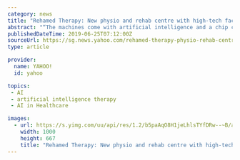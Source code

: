 ```yaml
---
category: news
title: "Rehamed Therapy: New physio and rehab centre with high-tech facilities in Shah Alam"
abstract: "“The machines come with artificial intelligence and a chip card to record the patients ... If you’re wondering what the patient’s journey looks like at Rehamed Therapy centre, Teichmann said it starts with an assessment to determine the individual ..."
publishedDateTime: 2019-06-25T07:12:00Z
sourceUrl: https://sg.news.yahoo.com/rehamed-therapy-physio-rehab-centre-064558845.html
type: article

provider:
  name: YAHOO!
  id: yahoo

topics:
 - AI
 - artificial intelligence therapy
 - AI in Healthcare

images:
  - url: https://s.yimg.com/uu/api/res/1.2/b5paAqO8H1jeLhlsTYfDRw--~B/aD02Njc7dz0xMDAwO3NtPTE7YXBwaWQ9eXRhY2h5b24-/https://media.zenfs.com/en/mmail.com.my/0f12c3302f90830fa1c0713e0639dda6
    width: 1000
    height: 667
    title: "Rehamed Therapy: New physio and rehab centre with high-tech facilities in Shah Alam"
---
```

